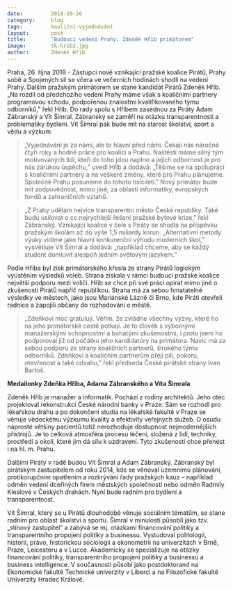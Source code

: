 ```yaml
---
date:         2018-10-26
category:     blog
tags:         koaliční-vyjednávání
layout:       post
title:        "Budoucí vedení Prahy: Zdeněk Hřib primátorem"
image:        tk-hrib2.jpg
author:       Zdeněk Hřib
---
```


Praha, 26. října 2018 - Zástupci nově vznikající pražské koalice Pirátů, Prahy sobě a Spojených sil se včera ve večerních hodinách shodli na vedení Prahy. Dalším pražským primátorem se stane kandidát Pirátů Zdeněk Hřib. „Na rozdíl od předchozího vedení Prahy máme však s koaličními partnery programovou schodu, podpořenou znalostmi kvalifikovaného týmu odborníků,” řekl Hřib. Do rady spolu s Hřibem zasednou za Piráty Adam Zábranský a Vít Šimral. Zábranský se zaměří na otázku transparentnosti a problematiky bydlení. Vít Šimral pak bude mít na starost školství, sport a vědu a výzkum. 

> „Vyjednávání je za námi, ale to hlavní před námi. Čekají nás náročné čtyři roky a hodně práce pro koalici a Prahu. Naštěstí máme silný tým motivovaných lidí, kteří do toho jdou naplno a jejich odbornost je pro nás zárukou úspěchu,” uvedl Hřib a dodává: „Těšíme se na spolupráci s koaličními partnery a na veškeré změny, které pro Prahu plánujeme. Společně Prahu posuneme do tohoto tisíciletí.” Nový primátor bude mít zodpovědnost, mimo jiné, za oblasti informatiky, evropských fondů a zahraničních vztahů.

> „Z Prahy udělám nejvíce transparentní město České republiky. Také budu usilovat o co nejrychlejší řešení pražské bytové krize,” řekl Zábranský. Vznikající koalice v čele s Piráty se shodla na příspěvku pražským školám až do výše 1,5 miliardy korun. „Alternativní metody výuky vidíme jako hlavní konkurenční výhodu moderních škol,” vysvětluje Vít Šimral a dodává: „například chceme, aby se každý student domluvit alespoň jedním světovým jazykem.”

Podle Hřiba byl zisk primátorského křesla ze strany Pirátů logickým vyústěním výsledků voleb. Strana získala v rámci budoucí pražské koalice největší podporu mezi voliči. Hřib se chce při své práci opírat mimo jiné o zkušenosti Pirátů napříč republikou. Strana má za sebou hmatatelné výsledky ve městech, jako jsou Mariánské Lázně či Brno, kde Piráti otevřeli radnice a zapojili občany do rozhodování o městě. 

> „Zdeňkovi moc gratuluji. Věřím, že zvládne všechny výzvy, které ho na jeho primátorské cestě potkají. Je to člověk s výbornými manažerskými schopnostmi a bohatými zkušenostmi, i proto jsem ho podporoval již od počátku jeho kandidatúry na primátora. Navíc má za sebou podporu ze strany koaličních partnerů, širokého týmu odborníků. Zdeňkovi a koaličním partnerům přeji píli, pokoru, otevřenost a také odvahu,” řekl předseda České pirátské strany Ivan Bartoš.

**Medailonky Zdeňka Hřiba, Adama Zábranského a Víta Šimrala**

Zdeněk Hřib je manažer a informatik. Pochází z rodiny architektů. Jeho otec projektoval rekonstrukci České národní banky v Praze. Sám se rozhodl pro lékařskou dráhu a po dokončení studia na lékařské fakultě v Praze se věnuje vědeckému výzkumu kvality a efektivity veřejných služeb. O osudu naprosté většiny pacientů totiž nerozhoduje dostupnost nejmodernějších přístrojů. Je to celková atmosféra procesu léčení, složená z lidí, techniky, prostředí a okolí, které jim dá sílu k uzdravení. Tyto zkušenosti chce přenést i na hl. m. Prahu.

Dalšími Piráty v radě budou Vít Šimral a Adam Zábranský. Zábranský byl pirátským zastupitelem od roku 2014, kde se věnoval územnímu plánování, protikorupčním opatřením a rozkrývání řady pražských kauz – například odměn vedení dceřiných firem městských společností nebo odměn Radmily Kleslové v Českých drahách. Nyní bude radním pro bydlení a transparentnost. 

Vít Šimral, který se u Pirátů dlouhodobě věnuje sociálním tématům, se stane radním pro oblast školství a sportu. Šimral v minulosti působil jako tzv. „stínový zastupitel“ a zabývá se mj. otázkami financování politiky a transparentního propojení politiky a businessu. Vystudoval politologii, historii, právo, historickou sociologii a ekonometrii na univerzitách v Brně, Praze, Leicesteru a v Lucce. Akademicky se specializuje na otázky financování politiky, transparentního propojení politiky a businessu a business intelligence. V současnosti působí jako postdoktorand na Ekonomické fakultě Technické univerzity v Liberci a na Filozofické fakultě Univerzity Hradec Králové.
